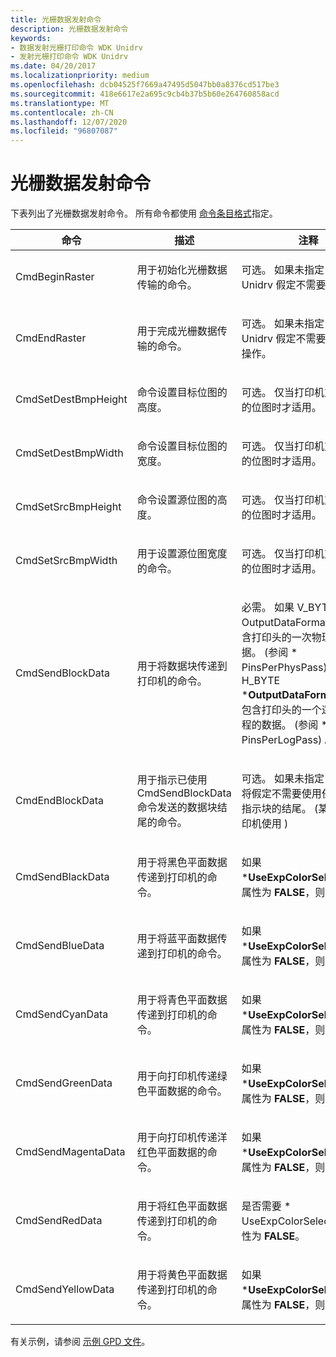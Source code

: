 ```yaml
---
title: 光栅数据发射命令
description: 光栅数据发射命令
keywords:
- 数据发射光栅打印命令 WDK Unidrv
- 发射光栅打印命令 WDK Unidrv
ms.date: 04/20/2017
ms.localizationpriority: medium
ms.openlocfilehash: dcb04525f7669a47495d5047bb0a8376cd517be3
ms.sourcegitcommit: 418e6617e2a695c9cb4b37b5b60e264760858acd
ms.translationtype: MT
ms.contentlocale: zh-CN
ms.lasthandoff: 12/07/2020
ms.locfileid: "96807087"
---
```

# <a name="raster-data-emission-commands"></a>光栅数据发射命令





下表列出了光栅数据发射命令。 所有命令都使用 [命令条目格式](command-entry-format.md)指定。

<table>
<colgroup>
<col width="33%" />
<col width="33%" />
<col width="33%" />
</colgroup>
<thead>
<tr class="header">
<th>命令</th>
<th>描述</th>
<th>注释</th>
</tr>
</thead>
<tbody>
<tr class="odd">
<td><p>CmdBeginRaster</p></td>
<td><p>用于初始化光栅数据传输的命令。</p></td>
<td><p>可选。 如果未指定，则 Unidrv 假定不需要初始化。</p></td>
</tr>
<tr class="even">
<td><p>CmdEndRaster</p></td>
<td><p>用于完成光栅数据传输的命令。</p></td>
<td><p>可选。 如果未指定，则 Unidrv 假定不需要传输完成操作。</p></td>
</tr>
<tr class="odd">
<td><p>CmdSetDestBmpHeight</p></td>
<td><p>命令设置目标位图的高度。</p></td>
<td><p>可选。 仅当打印机支持可缩放的位图时才适用。</p></td>
</tr>
<tr class="even">
<td><p>CmdSetDestBmpWidth</p></td>
<td><p>命令设置目标位图的宽度。</p></td>
<td><p>可选。 仅当打印机支持可缩放的位图时才适用。</p></td>
</tr>
<tr class="odd">
<td><p>CmdSetSrcBmpHeight</p></td>
<td><p>命令设置源位图的高度。</p></td>
<td><p>可选。 仅当打印机支持可缩放的位图时才适用。</p></td>
</tr>
<tr class="even">
<td><p>CmdSetSrcBmpWidth</p></td>
<td><p>用于设置源位图宽度的命令。</p></td>
<td><p>可选。 仅当打印机支持可缩放的位图时才适用。</p></td>
</tr>
<tr class="odd">
<td><p>CmdSendBlockData</p></td>
<td><p>用于将数据块传递到打印机的命令。</p></td>
<td><p>必需。 如果 V_BYTE * OutputDataFormat，则块包含打印头的一次物理轮的数据。  (参阅 * PinsPerPhysPass) 。 如果 H_BYTE *<strong>OutputDataFormat</strong> ，则块包含打印头的一个逻辑处理过程的数据。  (参阅 * PinsPerLogPass) 。</p></td>
</tr>
<tr class="even">
<td><p>CmdEndBlockData</p></td>
<td><p>用于指示已使用 CmdSendBlockData 命令发送的数据块结尾的命令。</p></td>
<td><p>可选。 如果未指定，Unidrv 将假定不需要使用任何命令来指示块的结尾。  (某些点阵打印机使用 ) </p></td>
</tr>
<tr class="odd">
<td><p>CmdSendBlackData</p></td>
<td><p>用于将黑色平面数据传递到打印机的命令。</p></td>
<td><p>如果 *<strong>UseExpColorSelectCmd？</strong> 属性为 <strong>FALSE</strong>，则为必需。</p></td>
</tr>
<tr class="even">
<td><p>CmdSendBlueData</p></td>
<td><p>用于将蓝平面数据传递到打印机的命令。</p></td>
<td><p>如果 *<strong>UseExpColorSelectCmd？</strong> 属性为 <strong>FALSE</strong>，则为必需。</p></td>
</tr>
<tr class="odd">
<td><p>CmdSendCyanData</p></td>
<td><p>用于将青色平面数据传递到打印机的命令。</p></td>
<td><p>如果 *<strong>UseExpColorSelectCmd？</strong> 属性为 <strong>FALSE</strong>，则为必需。</p></td>
</tr>
<tr class="even">
<td><p>CmdSendGreenData</p></td>
<td><p>用于向打印机传递绿色平面数据的命令。</p></td>
<td><p>如果 *<strong>UseExpColorSelectCmd？</strong> 属性为 <strong>FALSE</strong>，则为必需。</p></td>
</tr>
<tr class="odd">
<td><p>CmdSendMagentaData</p></td>
<td><p>用于向打印机传递洋红色平面数据的命令。</p></td>
<td><p>如果 *<strong>UseExpColorSelectCmd？</strong> 属性为 <strong>FALSE</strong>，则为必需。</p></td>
</tr>
<tr class="even">
<td><p>CmdSendRedData</p></td>
<td><p>用于将红色平面数据传递到打印机的命令。</p></td>
<td><p>是否需要 * UseExpColorSelectCmd？属性为 <strong>FALSE</strong>。</p></td>
</tr>
<tr class="odd">
<td><p>CmdSendYellowData</p></td>
<td><p>用于将黄色平面数据传递到打印机的命令。</p></td>
<td><p>如果 *<strong>UseExpColorSelectCmd？</strong> 属性为 <strong>FALSE</strong>，则为必需。</p></td>
</tr>
</tbody>
</table>

 

有关示例，请参阅 [示例 GPD 文件](sample-gpd-files.md)。

 

 




